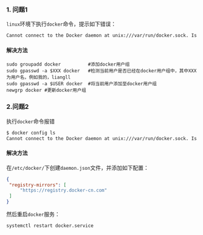 ### 1. 问题1

`linux`环境下执行`docker`命令，提示如下错误：

```sh
Cannot connect to the Docker daemon at unix:///var/run/docker.sock. Is the docker daemon running?
```

#### 解决方法

```shell
sudo groupadd docker          #添加docker用户组
sudo gpasswd -a $XXX docker   #检测当前用户是否已经在docker用户组中，其中XXX为用户名，例如我的，liangll
sudo gpasswd -a $USER docker  #将当前用户添加至docker用户组
newgrp docker #更新docker用户组
```

### 2.问题2

执行`docker`命令报错

```sh
$ docker config ls                              
Cannot connect to the Docker daemon at unix:///var/run/docker.sock. Is the docker daemon running?
```

#### 解决方法

在`/etc/docker/`下创建`daemon.json`文件，并添加如下配置：

```json
{
 "registry-mirrors": [
     "https://registry.docker-cn.com"
 ]
}
```

然后重启`docker`服务：

```sh
systemctl restart docker.service
```

